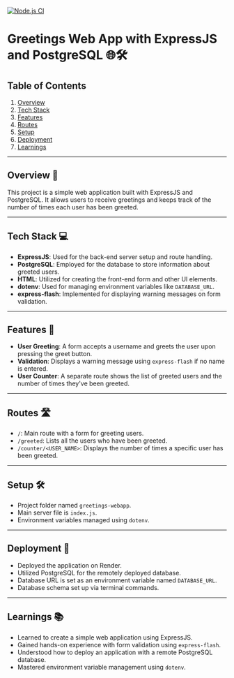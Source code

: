 [![Node.js CI](https://github.com/lasity34/greetings-webapp/actions/workflows/node.js.yml/badge.svg)](https://github.com/lasity34/greetings-webapp/actions/workflows/node.js.yml)


# Greetings Web App with ExpressJS and PostgreSQL 🌐🛠️

## Table of Contents

1. [Overview](#overview)
2. [Tech Stack](#tech-stack)
3. [Features](#features)
4. [Routes](#routes)
5. [Setup](#setup)
6. [Deployment](#deployment)
7. [Learnings](#learnings)

---

## Overview 📝

This project is a simple web application built with ExpressJS and PostgreSQL. It allows users to receive greetings and keeps track of the number of times each user has been greeted.

---

## Tech Stack 💻

- **ExpressJS**: Used for the back-end server setup and route handling.
- **PostgreSQL**: Employed for the database to store information about greeted users.
- **HTML**: Utilized for creating the front-end form and other UI elements.
- **dotenv**: Used for managing environment variables like `DATABASE_URL`.
- **express-flash**: Implemented for displaying warning messages on form validation.

---

## Features 🌟

- **User Greeting**: A form accepts a username and greets the user upon pressing the greet button.
- **Validation**: Displays a warning message using `express-flash` if no name is entered.
- **User Counter**: A separate route shows the list of greeted users and the number of times they've been greeted.

---

## Routes 🛣️

- `/`: Main route with a form for greeting users.
- `/greeted`: Lists all the users who have been greeted.
- `/counter/<USER_NAME>`: Displays the number of times a specific user has been greeted.

---

## Setup 🛠️

- Project folder named `greetings-webapp`.
- Main server file is `index.js`.
- Environment variables managed using `dotenv`.

---

## Deployment 🚀

- Deployed the application on Render.
- Utilized PostgreSQL for the remotely deployed database.
- Database URL is set as an environment variable named `DATABASE_URL`.
- Database schema set up via terminal commands.

---

## Learnings 📚

- Learned to create a simple web application using ExpressJS.
- Gained hands-on experience with form validation using `express-flash`.
- Understood how to deploy an application with a remote PostgreSQL database.
- Mastered environment variable management using `dotenv`.


